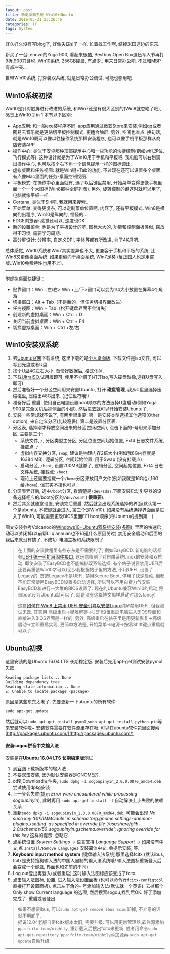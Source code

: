 ```yaml
---
layout: post
title: 新电脑新系统-Win10+Ubuntu
date: 2016-05-31 23:26:46
categories: IT
tags: System
---
```


好久好久没有写blog了, 好像失踪si了一样. 忙着找工作啊, 结掉米国这边的东东. 

新买了一台Lenovo的Yoga 900, 看起来很酷, Bestbuy Open Box退伍军人节再打9折,900刀含税. Win10系统, 256GB硬盘, 有点少.. 用来日常办公吧. 不过和MBP有点冲突...

自带Win10系统, 打算装双系统, 就是日常办公调试, 可能也够用吧.

## Win10系统初探

Win10是针对触屏进行改进的系统, 和Win7还是有很大区别的(Win8就忽略了吧), 感觉上Win10 2 in 1 本有以下区别:

- App应用: 和一般exe装程序不同, app应用通过微软Store来安装.例如qq或者网易云音乐就是更贴切平板控制模式, 更适合触屏. 另外, 空间也省点. 换句话, 就是Win10既可以像以往操作系统那样安装程序, 也可以像手机平板那样从商店安装APP.
- 操作中心: 类似于安卓那种顶部提示中心和一些功能的快捷控制(例如wifi,定位,飞行模式等). 这种设计就是为了Win10用于手机和平板吧. 我电脑可以右划调出操作中心, 也可以按个右下角一个信息提示一样的图标调出.
- 虚拟桌面和任务视图: 就是Win键+Tab的功能, 不过现在还可以设置多个桌面, 有点像Mac里面的任务-桌面控制视图.
- 平板模式: 在操作中心里面就有, 选了以后键盘禁用, 开始菜单变得更像手机里面一个一个大图标(Win8那种全屏列表). 另外, 旋转控制的键这时就可以用了, 电脑就像平板一样.
- Cortana, 类似于Siri吧, 我就用来搜索..
- 开始菜单: 变得更复杂, 可以定制菜单位置啊, 内容了, 还有平板模式. Win8是横向列出程序, Win10是纵向的, 怪怪的...
- EDGE浏览器: 感觉还可以, 速度也OK.
- 新的设置菜单: 也是为了平板设计的吧, 图标大大的, 功能和控制面板类似, 摆放得不习惯, 需要学习周期.
- 高分屏设计: 分辨率, 自定义DPI, 字体等都有所改进, 为了4K屏吧.

总体感觉, Win10系统和Win7其实差异也不大, 更兼容于手机和平板的系统, 比Win8又更像桌面系统. 如果更偏向于桌面系统, Win7足矣 (反正国人也是用盗版..Win10免费特性也用不上).

----------

附虚拟桌面快捷键：

- 贴靠窗口：Win +左/右> Win +上/下>窗口可以变为1/4大小放置在屏幕4个角落
- 切换窗口：Alt + Tab（不是新的，但任务切换界面改进）
- 任务视图：Win + Tab（松开键盘界面不会消失）
- 创建新的虚拟桌面：Win + Ctrl + D
- 关闭当前虚拟桌面：Win + Ctrl + F4
- 切换虚拟桌面：Win + Ctrl +左/右


## Win10安装双系统

1. 去[Ubuntu官网](http://www.ubuntu.com/)下载系统, 这里下载的是[个人桌面版](http://www.ubuntu.com/download/desktop). 下载文件是iso文件, 可以写到光盘或者U盘.
2. 找个U盘4G左右大小, 备份好数据后, 格式化掉.
3. 下载[UltraISO](https://www.ezbsystems.com/ultraiso/download.htm),试用版即可, 使用不介绍了(打开iso,写入硬盘映像,选择U盘写入即可)
4. 然后准备好一个分区空间用来安置Ubuntu, 打开 **磁盘管理**, 我从C盘里选择压缩磁盘, 压缩出48G出来. (记住盘符哦!)
5. 准备好后,重启, 使用自己电脑设置boot顺序的方法选择U盘启动(例如Yoga 900是完全关机后捅侧面的小键). 然后进去就可以开始安装Ubuntu了.
6. 安装一些常规就不说了, 有两步很重要: 第一是安装类型选择其他选项(Other option), 来自定义分区(比较稳妥), 第二是设置分区表.
7. 分区表, 选择刚才释放空间出来的分区(空闲空间), 点击下面的`+`号用来添加分区, 主要是三个:
	- 系统文件, `/`, 分区类型主分区, 分区位置空间起始位置, Ext4 日志文件系统, 挂载点: `/`
	- 虚拟内存交换分区, `swap`, 建议是物理内存2倍大小(例如我8G内存就是16384 MB). 逻辑分区, 空间起始位置, 用于Swap (没有挂载点)
	- 启动分区, `/boot`, 设置200MB就够了, 逻辑分区, 空间起始位置, Ext4 日志文件系统, 挂载点: `/boot`
	- 理论上还需要挂载一个`/home`分区来放用户文件(例如我就是16G给`/`,16G给`/home`), 但其实不挂也可以.
8. 分区表弄好后, 选中`/boot`分区, 看清楚是`/dev/sda?`,下面安装启动引导器的设备选择相应的/boot分区的`/dev/sda?` ( **很重要**). 
9. 然后其余就随意设置, 安装完后重启, 然后就会出现系统选择的界面(默认第一个是ubuntu, 不按键就会进入, 第三个是Win10). 如果没有系统选择界面而是进入了Win10, 可能需要更改BIOS里面EFI boot顺序(将Ubuntu的提到第一)

图文安装参考Volcanoo的[Windows10+Ubuntu双系统安装(多图)](http://www.jianshu.com/p/2eebd6ad284d). 里面的快速启动可以关闭掉(以前帮Li qianhuan也不知道什么原因关过),禁用安全启动和后面的我后来就没有搞了, 不成功. 电脑主板和系统限制了. 

> 在上面的安装教程里有些东东是不需要的了, 例如EasyBCD. 新电脑的话都有[UEFI 统一可扩展固件接口](https://en.wikipedia.org/wiki/Unified_Extensible_Firmware_Interface), 这玩意限制了对自由系统Linux的安装和双启动. 即使安装了EasyBCD也不能搞掂双系统选择, 有个帖子说要禁用UEFI后还要再重装Win10才可以(至少我根据帖子里的方法, 不用UEFI, 设置了Legacy的, 首选Legacy不是UEFI, 禁用Secure Boot, 停用了快速启动, 但都不能正常使用EasyBCD设置多启动选择, 所以可以不用白费力气安装EasyBCD和进行一大堆的BIOS设置了. 现在的Ubuntu兼容Win10的启动,将首boot设为Ubuntu就可以了, 就是没有这篇博文那样启动时那么fancy)

> 这篇[如何在 Win8 上禁用 UEFI 安全引导以安装Linux](https://linux.cn/article-3061-1.html)讲解禁用UEFI, 但我测试无效. 其实用 高级重启->疑难解答->UEFI设置重启电脑进入BIOS界面和直接进入BIOS界面是一样的. 另外, 高级重启在帖子里是用更新恢复->高级启动->立即重启实现, 更简单方法是, 开始菜单->电源->按着Shift键点重启就可以了.

## Ubuntu初探

这里安装的是Ubuntu 16.04 LTS 长期稳定版. 安装后先用apt-get测试安装pymol失败.. 

~~~bash
Reading package lists... Done
Building dependency tree
Reading state information... Done
E: Unable to locate package <package> 
~~~

原因是某些东东太老了. 先要更新一下ubuntu的所有软件:

`sudo apt-get update`

然后就可以`sudo apt-get install pymol`,`sudo apt-get install python-pip`等来安装软件啦~ 安装软件需要在软件源里存在哦. 可以在ubuntu软件包里面搜索: [http://packages.ubuntu.com/](http://packages.ubuntu.com/)


#### 安装sogou拼音中文输入法

安装是在**Ubuntu 16.04 LTS 长期稳定版**测试

1. 到[官网](http://pinyin.sogou.com/linux/?r=pinyin)下载新版本的输入法
2. 不要双击安装, 因为默认安装器是GNOME的. 
3. cd到Download文件夹, `sudo dpkg -i sogoupinyin_2.0.0.0070_amd64.deb` 尝试使用dpkg安装
4. 上一步会失败(提示 *Error were encountered while processing sogoupinyin*), 此时再用 `sudo apt-get install -f` 自动解决上步失败的依赖关系
5. 重新`sudo dpkg -i sogoupinyin_2.0.0.0070_amd64.deb`, 可能会出现 *No such key 'Gtk/IMMOdule' in schema 'org.gnome.settings-daemon-plugins.xsetting' as specified in override file '/usr/share/glib-2.0/schemas/50_sogoupinyin.gschema.override'; ignoring override for this key* 这样的提示. 忽略它.
6. 点系统设置 *System Settings* -> 语言支持 *Language Support* -> 如果没有中文,点 `Install/Remove Languages` 安装简体中文. 会提示安装, 等.
7. **Keyboard input method system** (键盘输入法系统)那里选择fcitx (默认ibus, fcitx是支持搜狗输入法的中国人自制的输入法系统哦! 输入法图标重新登入后会变成一个键盘, 界面也和先前的不同)
8. Log out登出再登入(或者重启),这时输入法图标应该变成了fcitx.
9. 点击输入法图标, 设置, 进入输入法设置面板 (也可以命令行`fcitx-configtool`直接打开设置面板). 点击左下角的`+` 号添加输入法(默认就一个英语). 去掉那个Only show Current language 的选项, 然后搜索sogou,找到后OK. 好了添加完成了. 重启或者登出.

> 如果不想要ibus, 可以`sudo apt-get remove ibus scim` 卸掉, 不介意的话就不用卸了.  
> 据说12.04老版自带fcitx版本太旧, 需要升级. 可以用更新管理器,软件源添加 `ppa:fcitx-team/nightly`, 重新载入后搜出fcitx来更新. 或者用命令`sudo apt-get-repository ppa:fcitx-team/nightly`添加源再 `sudo apt-get update`自动升级. 

------
